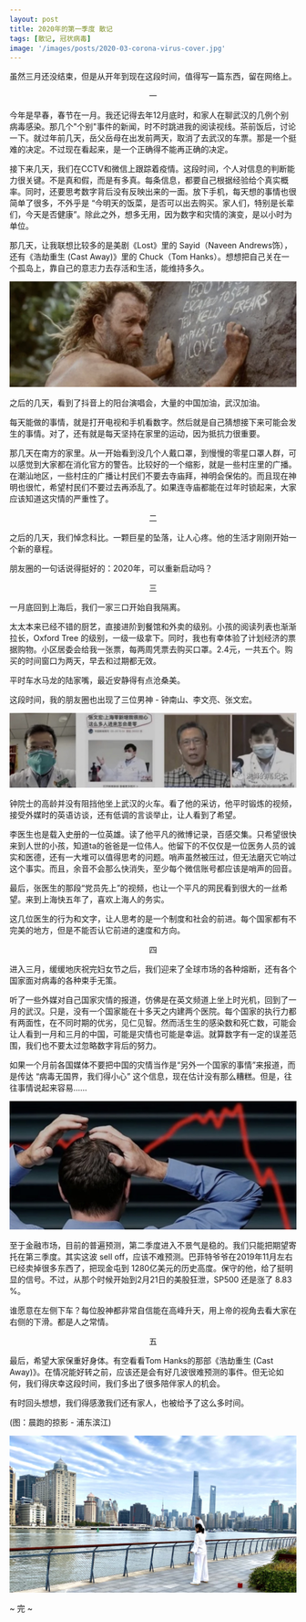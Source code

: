 ```yaml
---
layout: post
title: 2020年的第一季度 散记
tags: [散记, 冠状病毒]
image: '/images/posts/2020-03-corona-virus-cover.jpg'
---
```


虽然三月还没结束，但是从开年到现在这段时间，值得写一篇东西，留在网络上。

<center>一</center>
<p></p>

今年是早春，春节在一月。我还记得去年12月底时，和家人在聊武汉的几例个别病毒感染。那几个"个别"事件的新闻，时不时跳进我的阅读视线。茶前饭后，讨论一下。就过年前几天，岳父岳母在出发前两天，取消了去武汉的车票。那是一个挺难的决定。不过现在看起来，是一个正确得不能再正确的决定。

接下来几天，我们在CCTV和微信上跟踪着疫情。这段时间，个人对信息的判断能力很关键。不是真和假，而是有多真。每条信息，都要自己根据经验给个真实概率。同时，还要思考数字背后没有反映出来的一面。放下手机，每天想的事情也很简单了很多，不外乎是 “今明天的饭菜，是否可以出去购买。家人们，特别是长辈们，今天是否健康”。除此之外，想多无用，因为数字和灾情的演变，是以小时为单位。

那几天，让我联想比较多的是美剧《Lost》里的 Sayid（Naveen Andrews饰），还有《浩劫重生 (Cast Away)》里的 Chuck（Tom Hanks）。想想把自己关在一个孤岛上，靠自己的意志力去存活和生活，能维持多久。

![《浩劫重生 (Cast Away)》里的 Chuck（Tom Hanks）][tom]


之后的几天，看到了抖音上的阳台演唱会，大量的中国加油，武汉加油。

每天能做的事情，就是打开电视和手机看数字。然后就是自己猜想接下来可能会发生的事情。对了，还有就是每天坚持在家里的运动，因为抵抗力很重要。

那几天在南方的家里。从一开始看到没几个人戴口罩，到慢慢的零星口罩人群，可以感觉到大家都在消化官方的警告。比较好的一个缩影，就是一些村庄里的广播。在潮汕地区，一些村庄的广播让村民们不要去寺庙拜，神明会保佑的。而且现在神明也很忙，希望村民们不要过去再添乱了。如果连寺庙都能在过年时锁起来，大家应该知道这灾情的严重性了。

<center>二</center>
<p></p>

之后的几天，我们悼念科比。一颗巨星的坠落，让人心疼。他的生活才刚刚开始一个新的章程。

朋友圈的一句话说得挺好的：2020年，可以重新启动吗？

<center>三</center>
<p></p>

一月底回到上海后，我们一家三口开始自我隔离。

太太本来已经不错的厨艺，直接进阶到餐馆和外卖的级别。小孩的阅读列表也渐渐拉长，Oxford Tree 的级别，一级一级拿下。同时，我也有幸体验了计划经济的票据购物。小区居委会给我一张票，每两周凭票去购买口罩。2.4元，一共五个。购买的时间窗口为两天，早去和过期都无效。

平时车水马龙的陆家嘴，最近安静得有点沧桑美。

这段时间，我的朋友圈也出现了三位男神 - 钟南山、李文亮、张文宏。

![三位男神 - 钟南山、李文亮、张文宏][heros]

钟院士的高龄并没有阻挡他坐上武汉的火车。看了他的采访，他平时锻炼的视频，接受外媒时的英语访谈，还有低调的言谈举止，让人看到了希望。

李医生也是载入史册的一位英雄。读了他平凡的微博记录，百感交集。只希望很快来到人世的小孩，知道ta的爸爸是一位伟人。他留下的不仅仅是一位医务人员的诚实和医德，还有一大堆可以值得思考的问题。哨声虽然被压过，但无法磨灭它响过这个事实。而且，余音不会那么快消失，至少每个微信账号都应该是哨声的回音。

最后，张医生的那段“党员先上”的视频，也让一个平凡的网民看到很大的一丝希望。来到上海快五年了，喜欢上海人的务实。

这几位医生的行为和文字，让人思考的是一个制度和社会的前进。每个国家都有不完美的地方，但是不能否认它前进的速度和方向。

<center>四</center>
<p></p>

进入三月，缓缓地庆祝完妇女节之后，我们迎来了全球市场的各种熔断，还有各个国家面对病毒的各种束手无策。

听了一些外媒对自己国家灾情的报道，仿佛是在英文频道上坐上时光机，回到了一月的武汉。只是，没有一个国家能在十多天之内建两个医院。每个国家的执行力都有两面性，在不同时期的优劣，见仁见智。然而活生生的感染数和死亡数，可能会让人看到一月和三月的中国，可能是灾情也可能是幸运。就算数字有一定的误差范围，我们也不要太过忽略数字背后的努力。

如果一个月前各国媒体不要把中国的灾情当作是“另外一个国家的事情”来报道，而是传达 “病毒无国界，我们得小心” 这个信息，现在估计没有那么糟糕。但是，往往事情说起来容易……

![Stock Market][market]

至于金融市场，目前的普遍预测，第二季度进入不景气是稳的。我们只能把期望寄托在第三季度。其实这波 sell off，应该不难预测。巴菲特爷爷在2019年11月左右已经卖掉很多东西了，把现金屯到 1280亿美元的历史高度。保守的他，给了挺明显的信号。不过，从那个时候开始到2月21日的美股狂泄，SP500 还是涨了 8.83 %。

谁愿意在左侧下车？每位股神都非常自信能在高峰升天，用上帝的视角去看大家在右侧的下滑。都是人之常情。

<center>五</center>
<p></p>

最后，希望大家保重好身体。有空看看Tom Hanks的那部《浩劫重生 (Cast Away)》。在情况能好转之前，应该还是会有好几波很难预测的事件。但无论如何，我们得庆幸这段时间，我们多出了很多陪伴家人的机会。

有时回头想想，我们得感激我们还有家人，也被给予了这么多时间。

(图：晨跑的掠影 - 浦东滨江)

![Richard.H 笔记本 晨跑的掠影 - 浦东滨江][recover]

~ 完 ~

<!-- Photos -->
[tom]: /images/posts/2020-03-tomh.jpg
[heros]: /images/posts/2020-03-heros.jpg
[recover]: /images/posts/2020-03-recover.jpg
[market]: /images/posts/2020-03-market.jpg
